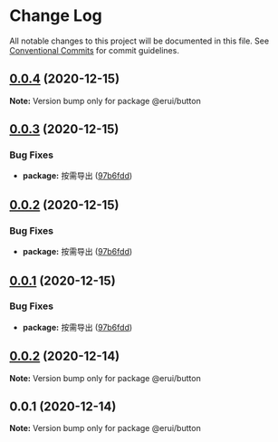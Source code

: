 # Change Log

All notable changes to this project will be documented in this file.
See [Conventional Commits](https://conventionalcommits.org) for commit guidelines.

## [0.0.4](https://github.com/zwsf/erui/compare/@erui/button@0.0.3...@erui/button@0.0.4) (2020-12-15)

**Note:** Version bump only for package @erui/button





## [0.0.3](https://github.com/zwsf/erui/compare/@erui/button@0.0.2...@erui/button@0.0.3) (2020-12-15)


### Bug Fixes

* **package:** 按需导出 ([97b6fdd](https://github.com/zwsf/erui/commit/97b6fdde188b86b2045c2a6c2722cab1962de7ff))





## [0.0.2](https://github.com/zwsf/erui/compare/@erui/button@0.0.2...@erui/button@0.0.2) (2020-12-15)


### Bug Fixes

* **package:** 按需导出 ([97b6fdd](https://github.com/zwsf/erui/commit/97b6fdde188b86b2045c2a6c2722cab1962de7ff))





## [0.0.1](https://github.com/zwsf/erui/compare/@erui/button@0.0.2...@erui/button@0.0.1) (2020-12-15)


### Bug Fixes

* **package:** 按需导出 ([97b6fdd](https://github.com/zwsf/erui/commit/97b6fdde188b86b2045c2a6c2722cab1962de7ff))





## [0.0.2](https://github.com/zwsf/erui/compare/@erui/button@0.0.1...@erui/button@0.0.2) (2020-12-14)

**Note:** Version bump only for package @erui/button





## 0.0.1 (2020-12-14)

**Note:** Version bump only for package @erui/button
